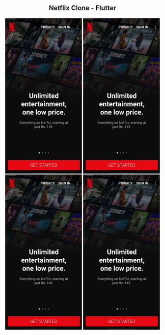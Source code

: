 ## <p align="center">Netflix Clone - Flutter</p>

<p>
  <img src="screenshots/1.jpg" alt="Image 1" width="250"/>
  <img src="screenshots/1.jpg" alt="Image 1" width="250"/>
  <img src="screenshots/1.jpg" alt="Image 1" width="250"/>
  <img src="screenshots/1.jpg" alt="Image 1" width="250"/>
</p>
